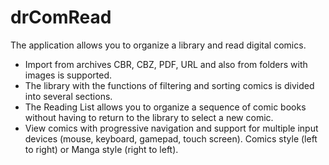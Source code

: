 # drComRead
The application allows you to organize a library and read digital comics.

* Import from archives CBR, CBZ, PDF, URL and also from folders with images is supported.
* The library with the functions of filtering and sorting comics is divided into several sections.
* The Reading List allows you to organize a sequence of comic books without having to return to the library to select a new comic.
* View comics with progressive navigation and support for multiple input devices (mouse, keyboard, gamepad, touch screen). Comics style (left to right) or Manga style (right to left).
